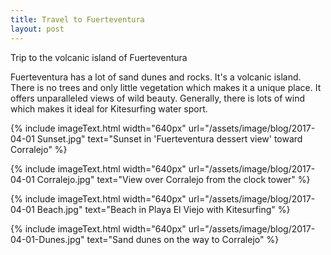 ```yaml
---
title: Travel to Fuerteventura
layout: post
---
```


Trip to the volcanic island of Fuerteventura

Fuerteventura has a lot of sand dunes and rocks. It's a volcanic island. There is no trees and only little vegetation which makes it a unique place. It offers unparalleled views of wild beauty. Generally, there is lots of wind which makes it ideal for Kitesurfing water sport.

{% include imageText.html width="640px" url="/assets/image/blog/2017-04-01 Sunset.jpg" text="Sunset in 'Fuerteventura dessert view' toward Corralejo" %}

{% include imageText.html width="640px" url="/assets/image/blog/2017-04-01 Corralejo.jpg" text="View over Corralejo from the clock tower" %}

{% include imageText.html width="640px" url="/assets/image/blog/2017-04-01 Beach.jpg" text="Beach in Playa El Viejo with Kitesurfing" %}

{% include imageText.html width="640px" url="/assets/image/blog/2017-04-01-Dunes.jpg" text="Sand dunes on the way to Corralejo" %}


